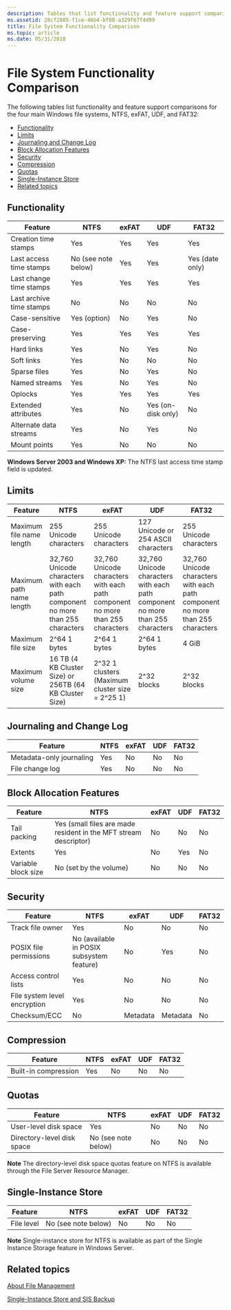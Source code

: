 ```yaml
---
description: Tables that list functionality and feature support comparisons for the four main Windows file systems, NTFS, exFAT, UDF, and FAT32.
ms.assetid: 28cf2805-f1ce-46b4-bf08-a329f67f4d99
title: File System Functionality Comparison
ms.topic: article
ms.date: 05/31/2018
---
```


# File System Functionality Comparison

The following tables list functionality and feature support comparisons for the four main Windows file systems, NTFS, exFAT, UDF, and FAT32:

-   [Functionality](#file-system-functionality-comparison)
-   [Limits](#limits)
-   [Journaling and Change Log](#journaling-and-change-log)
-   [Block Allocation Features](#block-allocation-features)
-   [Security](#security)
-   [Compression](#compression)
-   [Quotas](#quotas)
-   [Single-Instance Store](#single-instance-store)
-   [Related topics](#related-topics)

## Functionality



| Feature                             | NTFS                           | exFAT          | UDF                           | FAT32                      |
|-------------------------------------|--------------------------------|----------------|-------------------------------|----------------------------|
| Creation time stamps<br/>     | Yes<br/>                 | Yes<br/> | Yes<br/>                | Yes<br/>             |
| Last access time stamps<br/>  | No (see note below)<br/> | Yes<br/> | Yes<br/>                | Yes (date only)<br/> |
| Last change time stamps<br/>  | Yes<br/>                 | Yes<br/> | Yes<br/>                | Yes<br/>             |
| Last archive time stamps<br/> | No<br/>                  | No<br/>  | No<br/>                 | No<br/>              |
| Case-sensitive<br/>           | Yes (option)<br/>        | No<br/>  | Yes<br/>                | No<br/>              |
| Case-preserving<br/>          | Yes<br/>                 | Yes<br/> | Yes<br/>                | Yes<br/>             |
| Hard links<br/>               | Yes<br/>                 | No<br/>  | Yes<br/>                | No<br/>              |
| Soft links<br/>               | Yes<br/>                 | No<br/>  | No<br/>                 | No<br/>              |
| Sparse files<br/>             | Yes<br/>                 | No<br/>  | Yes<br/>                | No<br/>              |
| Named streams<br/>            | Yes<br/>                 | No<br/>  | Yes<br/>                | No<br/>              |
| Oplocks<br/>                  | Yes<br/>                 | Yes<br/> | Yes<br/>                | Yes<br/>             |
| Extended attributes<br/>      | Yes<br/>                 | No<br/>  | Yes (on-disk only)<br/> | No<br/>              |
| Alternate data streams<br/>   | Yes<br/>                 | No<br/>  | Yes<br/>                | No<br/>              |
| Mount points<br/>             | Yes<br/>                 | No<br/>  | No<br/>                 | No<br/>              |



 

**Windows Server 2003 and Windows XP:** The NTFS last access time stamp field is updated.

## Limits



| Feature                             | NTFS                                                                                      | exFAT                                                                                     | UDF                                                                                       | FAT32                                                                                     |
|-------------------------------------|-------------------------------------------------------------------------------------------|-------------------------------------------------------------------------------------------|-------------------------------------------------------------------------------------------|-------------------------------------------------------------------------------------------|
| Maximum file name length<br/> | 255 Unicode characters<br/>                                                         | 255 Unicode characters<br/>                                                         | 127 Unicode or 254 ASCII characters<br/>                                            | 255 Unicode characters<br/>                                                         |
| Maximum path name length<br/> | 32,760 Unicode characters with each path component no more than 255 characters<br/> | 32,760 Unicode characters with each path component no more than 255 characters<br/> | 32,760 Unicode characters with each path component no more than 255 characters<br/> | 32,760 Unicode characters with each path component no more than 255 characters<br/> |
| Maximum file size<br/>        | 2^64 1 bytes<br/>                                                                   | 2^64 1 bytes<br/>                                                                   | 2^64 1 bytes<br/>                                                                   | 4 GiB<br/>                                                                          |
| Maximum volume size<br/>      | 16 TB (4 KB Cluster Size) or 256TB (64 KB Cluster Size)<br/>                        | 2^32 1 clusters (Maximum cluster size = 2^25  1)<br/>                               | 2^32 blocks<br/>                                                                    | 2^32 blocks<br/>                                                                    |



 

## Journaling and Change Log



| Feature                             | NTFS           | exFAT         | UDF           | FAT32         |
|-------------------------------------|----------------|---------------|---------------|---------------|
| Metadata-only journaling<br/> | Yes<br/> | No<br/> | No<br/> | No<br/> |
| File change log<br/>          | Yes<br/> | No<br/> | No<br/> | No<br/> |



 

## Block Allocation Features



| Feature                        | NTFS                                                                        | exFAT         | UDF            | FAT32         |
|--------------------------------|-----------------------------------------------------------------------------|---------------|----------------|---------------|
| Tail packing<br/>        | Yes (small files are made resident in the MFT stream descriptor)<br/> | No<br/> | No<br/>  | No<br/> |
| Extents<br/>             | Yes<br/>                                                              | No<br/> | Yes<br/> | No<br/> |
| Variable block size<br/> | No (set by the volume)<br/>                                           | No<br/> | No<br/>  | No<br/> |



 

## Security



| Feature                                  | NTFS                                                 | exFAT               | UDF                 | FAT32         |
|------------------------------------------|------------------------------------------------------|---------------------|---------------------|---------------|
| Track file owner<br/>              | Yes<br/>                                       | No<br/>       | No<br/>       | No<br/> |
| POSIX file permissions<br/>        | No (available in POSIX subsystem feature)<br/> | No<br/>       | Yes<br/>      | No<br/> |
| Access control lists<br/>          | Yes<br/>                                       | No<br/>       | No<br/>       | No<br/> |
| File system  level encryption<br/> | Yes<br/>                                       | No<br/>       | No<br/>       | No<br/> |
| Checksum/ECC<br/>                  | No<br/>                                        | Metadata<br/> | Metadata<br/> | No<br/> |



 

## Compression



| Feature                         | NTFS           | exFAT         | UDF           | FAT32         |
|---------------------------------|----------------|---------------|---------------|---------------|
| Built-in compression<br/> | Yes<br/> | No<br/> | No<br/> | No<br/> |



 

## Quotas



| Feature                               | NTFS                           | exFAT         | UDF           | FAT32         |
|---------------------------------------|--------------------------------|---------------|---------------|---------------|
| User-level disk space<br/>      | Yes<br/>                 | No<br/> | No<br/> | No<br/> |
| Directory-level disk space<br/> | No (see note below)<br/> | No<br/> | No<br/> | No<br/> |



 

**Note**  The directory-level disk space quotas feature on NTFS is available through the File Server Resource Manager.

## Single-Instance Store



| Feature               | NTFS                           | exFAT         | UDF           | FAT32         |
|-----------------------|--------------------------------|---------------|---------------|---------------|
| File level<br/> | No (see note below)<br/> | No<br/> | No<br/> | No<br/> |



 

**Note**  Single-instance store for NTFS is available as part of the Single Instance Storage feature in Windows Server.

## Related topics

<dl> <dt>

[About File Management](about-file-management.md)
</dt> <dt>

[Single-Instance Store and SIS Backup](/windows/desktop/Backup/single-instance-store-and-sis-backup)
</dt> </dl>

 

